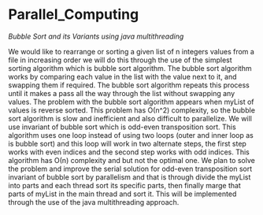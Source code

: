 # Parallel_Computing



*Bubble Sort and its Variants using java multithreading*

We would like to rearrange or sorting a given list of n integers values from a file in increasing order 
we will do this through the use of the simplest sorting algorithm which is bubble sort algorithm. 
The bubble sort algorithm works by comparing each value in the list with the value next to it, and swapping them if required. 
The bubble sort algorithm repeats this process until it makes a pass all the way through the list without swapping any values.
The problem with the bubble sort algorithm appears when myList of values is reverse sorted.
This problem has Ο(n^2) complexity, so the bubble sort algorithm is slow and inefficient and also difficult to parallelize.
We will use invariant of bubble sort which is odd-even transposition sort. 
This algorithm uses one loop instead of using two loops (outer and inner loop as is bubble sort) 
and this loop will work in two alternate steps, the first step works with even indices and the second step works with odd indices. 
This algorithm has Ο(n) complexity and but not the optimal one.
We plan to solve the problem and improve the serial solution for odd-even transposition sort invariant of bubble sort 
by parallelism and that is through divide the myList into parts and each thread sort its specific parts,
then finally marge that parts of myList in the main thread and sort it. 
This will be implemented through the use of the java multithreading approach. 
